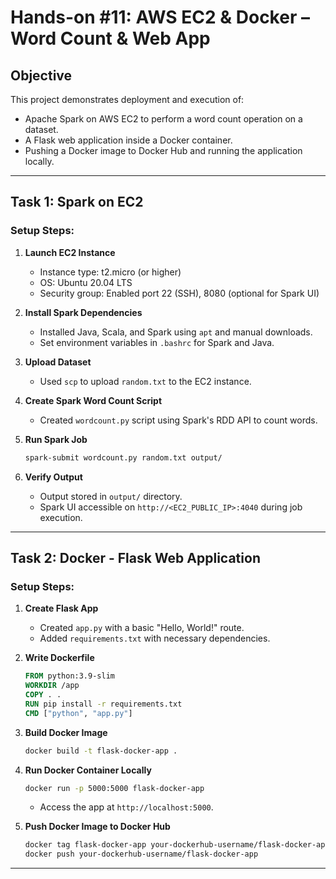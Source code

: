 # Hands-on #11: AWS EC2 & Docker – Word Count & Web App

## Objective

This project demonstrates deployment and execution of:
- Apache Spark on AWS EC2 to perform a word count operation on a dataset.
- A Flask web application inside a Docker container.
- Pushing a Docker image to Docker Hub and running the application locally.

---

## Task 1: Spark on EC2

### Setup Steps:

1. **Launch EC2 Instance**
   - Instance type: t2.micro (or higher)
   - OS: Ubuntu 20.04 LTS
   - Security group: Enabled port 22 (SSH), 8080 (optional for Spark UI)

2. **Install Spark Dependencies**
   - Installed Java, Scala, and Spark using `apt` and manual downloads.
   - Set environment variables in `.bashrc` for Spark and Java.

3. **Upload Dataset**
   - Used `scp` to upload `random.txt` to the EC2 instance.

4. **Create Spark Word Count Script**
   - Created `wordcount.py` script using Spark's RDD API to count words.

5. **Run Spark Job**
   ```bash
   spark-submit wordcount.py random.txt output/
   ```

6. **Verify Output**
   - Output stored in `output/` directory.
   - Spark UI accessible on `http://<EC2_PUBLIC_IP>:4040` during job execution.

---

## Task 2: Docker - Flask Web Application

### Setup Steps:

1. **Create Flask App**
   - Created `app.py` with a basic "Hello, World!" route.
   - Added `requirements.txt` with necessary dependencies.

2. **Write Dockerfile**
   ```dockerfile
   FROM python:3.9-slim
   WORKDIR /app
   COPY . .
   RUN pip install -r requirements.txt
   CMD ["python", "app.py"]
   ```

3. **Build Docker Image**
   ```bash
   docker build -t flask-docker-app .
   ```

4. **Run Docker Container Locally**
   ```bash
   docker run -p 5000:5000 flask-docker-app
   ```
   - Access the app at `http://localhost:5000`.

5. **Push Docker Image to Docker Hub**
   ```bash
   docker tag flask-docker-app your-dockerhub-username/flask-docker-app
   docker push your-dockerhub-username/flask-docker-app
   ```

---

